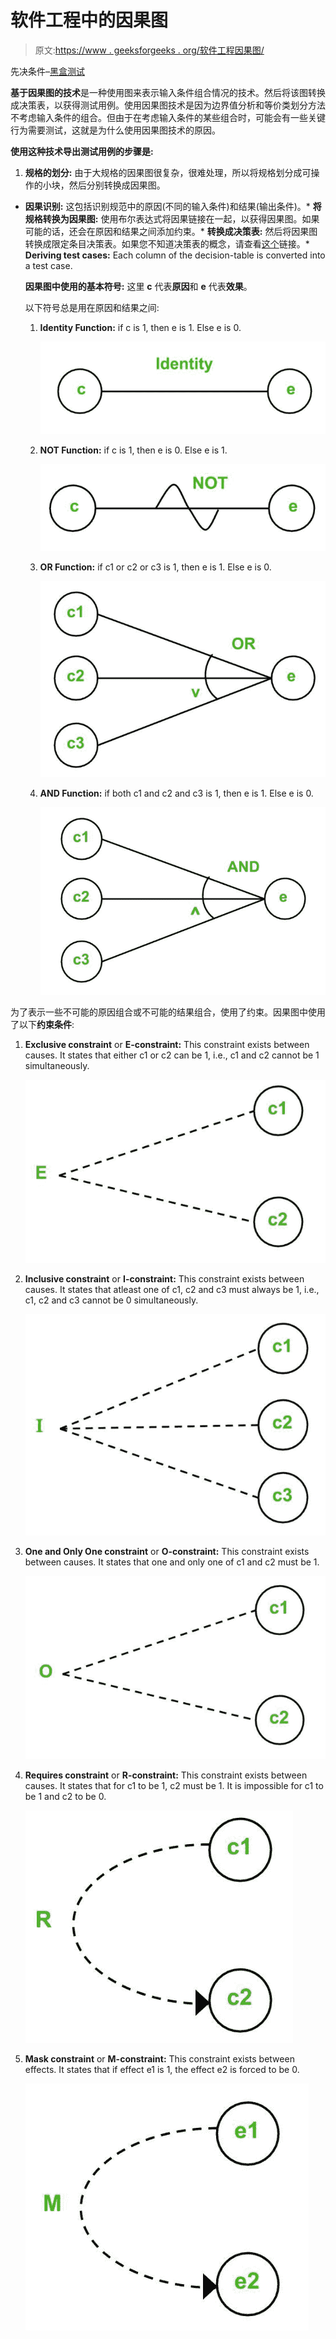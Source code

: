 # 软件工程中的因果图

> 原文:[https://www . geeksforgeeks . org/软件工程因果图/](https://www.geeksforgeeks.org/cause-effect-graphing-in-software-engineering/)

先决条件–[黑盒测试](https://www.geeksforgeeks.org/software-engineering-black-box-testing/)

**基于因果图的技术**是一种使用图来表示输入条件组合情况的技术。然后将该图转换成决策表，以获得测试用例。使用因果图技术是因为边界值分析和等价类划分方法不考虑输入条件的组合。但由于在考虑输入条件的某些组合时，可能会有一些关键行为需要测试，这就是为什么使用因果图技术的原因。

**使用这种技术导出测试用例的步骤是:**

1.  **规格的划分:**
    由于大规格的因果图很复杂，很难处理，所以将规格划分成可操作的小块，然后分别转换成因果图。

*   **因果识别:**
    这包括识别规范中的原因(不同的输入条件)和结果(输出条件)。*   **将规格转换为因果图:**
    使用布尔表达式将因果链接在一起，以获得因果图。如果可能的话，还会在原因和结果之间添加约束。*   **转换成决策表:**
    然后将因果图转换成限定条目决策表。如果您不知道决策表的概念，请查看[这个](https://www.geeksforgeeks.org/software-engineering-decision-table/)链接。*   **Deriving test cases:**
    Each column of the decision-table is converted into a test case.

    **因果图中使用的基本符号:**
    这里 **c** 代表**原因**和 **e** 代表**效果**。

    以下符号总是用在原因和结果之间:

    1.  **Identity Function:** if c is 1, then e is 1\. Else e is 0.

        ![](img/64e64872cfc892702c9af9c884d0d3e9.png)

    2.  **NOT Function:** if c is 1, then e is 0\. Else e is 1.

        ![](img/03cddf73edf3d9cb8148d08052c05d16.png)

    3.  **OR Function:** if c1 or c2 or c3 is 1, then e is 1\. Else e is 0.

        ![](img/a78b5e60686cfecfd17193ed6eb49c91.png)

    4.  **AND Function:** if both c1 and c2 and c3 is 1, then e is 1\. Else e is 0.

        ![](img/1eb5061027eb5288325a163710b485ce.png)

为了表示一些不可能的原因组合或不可能的结果组合，使用了约束。因果图中使用了以下**约束条件**:

1.  **Exclusive constraint** or **E-constraint:** This constraint exists between causes. It states that either c1 or c2 can be 1, i.e., c1 and c2 cannot be 1 simultaneously.

    ![](img/cf55a4cae286065aeb13b10bbf23143f.png)

2.  **Inclusive constraint** or **I-constraint:** This constraint exists between causes. It states that atleast one of c1, c2 and c3 must always be 1, i.e., c1, c2 and c3 cannot be 0 simultaneously.

    ![](img/6e5a2180fdcb1e083c5bf6344f79b4d7.png)

3.  **One and Only One constraint** or **O-constraint:** This constraint exists between causes. It states that one and only one of c1 and c2 must be 1.

    ![](img/37cd4717882da6e9e4036286b8946de2.png)

4.  **Requires constraint** or **R-constraint:** This constraint exists between causes. It states that for c1 to be 1, c2 must be 1\. It is impossible for c1 to be 1 and c2 to be 0.

    ![](img/4e560c87b3d7c1eb03233b7a78ee98e8.png)

5.  **Mask constraint** or **M-constraint:** This constraint exists between effects. It states that if effect e1 is 1, the effect e2 is forced to be 0.

    ![](img/510b7dee2a8e0ab160b3aeba17180658.png)